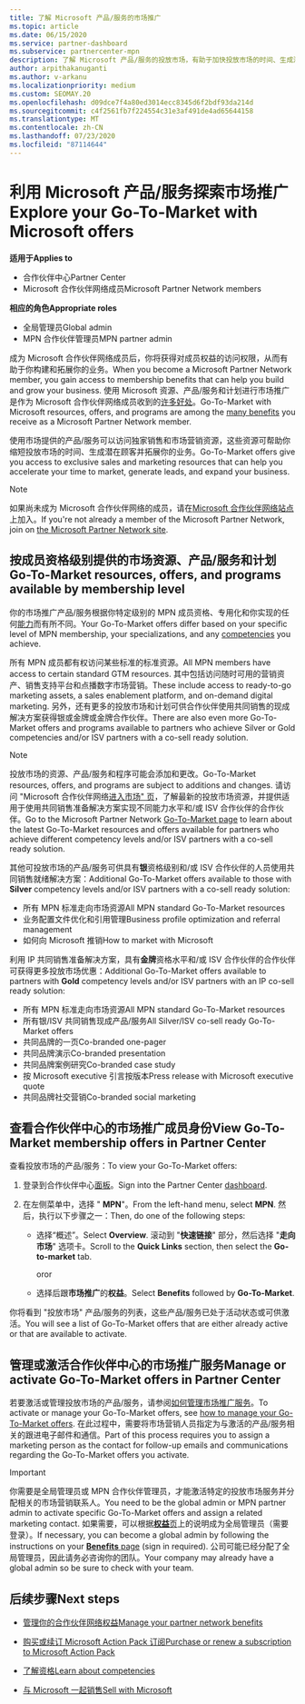 ```yaml
---
title: 了解 Microsoft 产品/服务的市场推广
ms.topic: article
ms.date: 06/15/2020
ms.service: partner-dashboard
ms.subservice: partnercenter-mpn
description: 了解 Microsoft 产品/服务的投放市场，有助于加快投放市场的时间、生成潜在客户和扩展业务。
author: arpithakanuganti
ms.author: v-arkanu
ms.localizationpriority: medium
ms.custom: SEOMAY.20
ms.openlocfilehash: d09dce7f4a80ed3014ecc8345d6f2bdf93da214d
ms.sourcegitcommit: c4f2561fb7f224554c31e3af491de4ad65644158
ms.translationtype: MT
ms.contentlocale: zh-CN
ms.lasthandoff: 07/23/2020
ms.locfileid: "87114644"
---
```

# <a name="explore-your-go-to-market-with-microsoft-offers"></a><span data-ttu-id="e8f23-103">利用 Microsoft 产品/服务探索市场推广</span><span class="sxs-lookup"><span data-stu-id="e8f23-103">Explore your Go-To-Market with Microsoft offers</span></span>

<span data-ttu-id="e8f23-104">**适用于**</span><span class="sxs-lookup"><span data-stu-id="e8f23-104">**Applies to**</span></span>

- <span data-ttu-id="e8f23-105">合作伙伴中心</span><span class="sxs-lookup"><span data-stu-id="e8f23-105">Partner Center</span></span>
- <span data-ttu-id="e8f23-106">Microsoft 合作伙伴网络成员</span><span class="sxs-lookup"><span data-stu-id="e8f23-106">Microsoft Partner Network members</span></span>

<span data-ttu-id="e8f23-107">**相应的角色**</span><span class="sxs-lookup"><span data-stu-id="e8f23-107">**Appropriate roles**</span></span>

- <span data-ttu-id="e8f23-108">全局管理员</span><span class="sxs-lookup"><span data-stu-id="e8f23-108">Global admin</span></span>
- <span data-ttu-id="e8f23-109">MPN 合作伙伴管理员</span><span class="sxs-lookup"><span data-stu-id="e8f23-109">MPN partner admin</span></span>

<span data-ttu-id="e8f23-110">成为 Microsoft 合作伙伴网络成员后，你将获得对成员权益的访问权限，从而有助于你构建和拓展你的业务。</span><span class="sxs-lookup"><span data-stu-id="e8f23-110">When you become a Microsoft Partner Network member, you gain access to membership benefits that can help you build and grow your business.</span></span> <span data-ttu-id="e8f23-111">使用 Microsoft 资源、产品/服务和计划进行市场推广是作为 Microsoft 合作伙伴网络成员收到的[许多好处](https://partner.microsoft.com/manage-your-partner-network-benefits)。</span><span class="sxs-lookup"><span data-stu-id="e8f23-111">Go-To-Market with Microsoft resources, offers, and programs are among the [many benefits](https://partner.microsoft.com/manage-your-partner-network-benefits) you receive as a Microsoft Partner Network member.</span></span>

<span data-ttu-id="e8f23-112">使用市场提供的产品/服务可以访问独家销售和市场营销资源，这些资源可帮助你缩短投放市场的时间、生成潜在顾客并拓展你的业务。</span><span class="sxs-lookup"><span data-stu-id="e8f23-112">Go-To-Market offers give you access to exclusive sales and marketing resources that can help you accelerate your time to market, generate leads, and expand your business.</span></span>

>[!NOTE]
><span data-ttu-id="e8f23-113">如果尚未成为 Microsoft 合作伙伴网络的成员，请在[Microsoft 合作伙伴网络站点](https://partner.microsoft.com/membership)上加入。</span><span class="sxs-lookup"><span data-stu-id="e8f23-113">If you're not already a member of the Microsoft Partner Network, join on [the Microsoft Partner Network site](https://partner.microsoft.com/membership).</span></span>

## <a name="go-to-market-resources-offers-and-programs-available-by-membership-level"></a><span data-ttu-id="e8f23-114">按成员资格级别提供的市场资源、产品/服务和计划</span><span class="sxs-lookup"><span data-stu-id="e8f23-114">Go-To-Market resources, offers, and programs available by membership level</span></span>

<span data-ttu-id="e8f23-115">你的市场推广产品/服务根据你特定级别的 MPN 成员资格、专用化和你实现的任何[能力](learn-about-competencies.md)而有所不同。</span><span class="sxs-lookup"><span data-stu-id="e8f23-115">Your Go-To-Market offers differ based on your specific level of MPN membership, your specializations, and any [competencies](learn-about-competencies.md) you achieve.</span></span>

<span data-ttu-id="e8f23-116">所有 MPN 成员都有权访问某些标准的标准资源。</span><span class="sxs-lookup"><span data-stu-id="e8f23-116">All MPN members have access to certain standard GTM resources.</span></span> <span data-ttu-id="e8f23-117">其中包括访问随时可用的营销资产、销售支持平台和点播数字市场营销。</span><span class="sxs-lookup"><span data-stu-id="e8f23-117">These include access to ready-to-go marketing assets, a sales enablement platform, and on-demand digital marketing.</span></span> <span data-ttu-id="e8f23-118">另外，还有更多的投放市场和计划可供合作伙伴使用共同销售的现成解决方案获得银或金牌或金牌合作伙伴。</span><span class="sxs-lookup"><span data-stu-id="e8f23-118">There are also even more Go-To-Market offers and programs available to partners who achieve Silver or Gold competencies and/or ISV partners with a co-sell ready solution.</span></span>

>[!NOTE]
><span data-ttu-id="e8f23-119">投放市场的资源、产品/服务和程序可能会添加和更改。</span><span class="sxs-lookup"><span data-stu-id="e8f23-119">Go-To-Market resources, offers, and programs are subject to additions and changes.</span></span> <span data-ttu-id="e8f23-120">请访问 "Microsoft 合作伙伴网络[进入市场" 页](https://partner.microsoft.com/membership/go-to-market)，了解最新的投放市场资源，并提供适用于使用共同销售准备解决方案实现不同能力水平和/或 ISV 合作伙伴的合作伙伴。</span><span class="sxs-lookup"><span data-stu-id="e8f23-120">Go to the Microsoft Partner Network [Go-To-Market page](https://partner.microsoft.com/membership/go-to-market) to learn about the latest Go-To-Market resources and offers available for partners who achieve different competency levels and/or ISV partners with a co-sell ready solution.</span></span>

<span data-ttu-id="e8f23-121">其他可投放市场的产品/服务可供具有**银**资格级别和/或 ISV 合作伙伴的人员使用共同销售就绪解决方案：</span><span class="sxs-lookup"><span data-stu-id="e8f23-121">Additional Go-To-Market offers available to those with **Silver** competency levels and/or ISV partners with a co-sell ready solution:</span></span>

- <span data-ttu-id="e8f23-122">所有 MPN 标准走向市场资源</span><span class="sxs-lookup"><span data-stu-id="e8f23-122">All MPN standard Go-To-Market resources</span></span>
- <span data-ttu-id="e8f23-123">业务配置文件优化和引用管理</span><span class="sxs-lookup"><span data-stu-id="e8f23-123">Business profile optimization and referral management</span></span>
- <span data-ttu-id="e8f23-124">如何向 Microsoft 推销</span><span class="sxs-lookup"><span data-stu-id="e8f23-124">How to market with Microsoft</span></span>

<span data-ttu-id="e8f23-125">利用 IP 共同销售准备解决方案，具有**金牌**资格水平和/或 ISV 合作伙伴的合作伙伴可获得更多投放市场优惠：</span><span class="sxs-lookup"><span data-stu-id="e8f23-125">Additional Go-To-Market offers available to partners with **Gold** competency levels and/or ISV partners with an IP co-sell ready solution:</span></span>

- <span data-ttu-id="e8f23-126">所有 MPN 标准走向市场资源</span><span class="sxs-lookup"><span data-stu-id="e8f23-126">All MPN standard Go-To-Market resources</span></span>
- <span data-ttu-id="e8f23-127">所有银/ISV 共同销售现成产品/服务</span><span class="sxs-lookup"><span data-stu-id="e8f23-127">All Silver/ISV co-sell ready Go-To-Market offers</span></span>
- <span data-ttu-id="e8f23-128">共同品牌的一页</span><span class="sxs-lookup"><span data-stu-id="e8f23-128">Co-branded one-pager</span></span>
- <span data-ttu-id="e8f23-129">共同品牌演示</span><span class="sxs-lookup"><span data-stu-id="e8f23-129">Co-branded presentation</span></span>
- <span data-ttu-id="e8f23-130">共同品牌案例研究</span><span class="sxs-lookup"><span data-stu-id="e8f23-130">Co-branded case study</span></span>
- <span data-ttu-id="e8f23-131">按 Microsoft executive 引言按版本</span><span class="sxs-lookup"><span data-stu-id="e8f23-131">Press release with Microsoft executive quote</span></span>
- <span data-ttu-id="e8f23-132">共同品牌社交营销</span><span class="sxs-lookup"><span data-stu-id="e8f23-132">Co-branded social marketing</span></span>

## <a name="view-go-to-market-membership-offers-in-partner-center"></a><span data-ttu-id="e8f23-133">查看合作伙伴中心的市场推广成员身份</span><span class="sxs-lookup"><span data-stu-id="e8f23-133">View Go-To-Market membership offers in Partner Center</span></span>

<span data-ttu-id="e8f23-134">查看投放市场的产品/服务：</span><span class="sxs-lookup"><span data-stu-id="e8f23-134">To view your Go-To-Market offers:</span></span>

1. <span data-ttu-id="e8f23-135">登录到合作伙伴中心[面板](https://partner.microsoft.com/dashboard)。</span><span class="sxs-lookup"><span data-stu-id="e8f23-135">Sign into the Partner Center [dashboard](https://partner.microsoft.com/dashboard).</span></span>

2. <span data-ttu-id="e8f23-136">在左侧菜单中，选择 " **MPN**"。</span><span class="sxs-lookup"><span data-stu-id="e8f23-136">From the left-hand menu, select **MPN**.</span></span> <span data-ttu-id="e8f23-137">然后，执行以下步骤之一：</span><span class="sxs-lookup"><span data-stu-id="e8f23-137">Then, do one of the following steps:</span></span>

   - <span data-ttu-id="e8f23-138">选择“概述”。</span><span class="sxs-lookup"><span data-stu-id="e8f23-138">Select **Overview**.</span></span> <span data-ttu-id="e8f23-139">滚动到 "**快速链接**" 部分，然后选择 "**走向市场**" 选项卡。</span><span class="sxs-lookup"><span data-stu-id="e8f23-139">Scroll to the **Quick Links** section, then select the **Go-to-market** tab.</span></span>

     <span data-ttu-id="e8f23-140">or</span><span class="sxs-lookup"><span data-stu-id="e8f23-140">or</span></span>

   - <span data-ttu-id="e8f23-141">选择后跟**市场推广**的**权益**。</span><span class="sxs-lookup"><span data-stu-id="e8f23-141">Select **Benefits** followed by **Go-To-Market**.</span></span>

<span data-ttu-id="e8f23-142">你将看到 "投放市场" 产品/服务的列表，这些产品/服务已处于活动状态或可供激活。</span><span class="sxs-lookup"><span data-stu-id="e8f23-142">You will see a list of Go-To-Market offers that are either already active or that are available to activate.</span></span>

## <a name="manage-or-activate-go-to-market-offers-in-partner-center"></a><span data-ttu-id="e8f23-143">管理或激活合作伙伴中心的市场推广服务</span><span class="sxs-lookup"><span data-stu-id="e8f23-143">Manage or activate Go-To-Market offers in Partner Center</span></span>

<span data-ttu-id="e8f23-144">若要激活或管理投放市场的产品/服务，请参阅[如何管理市场推广服务](manage-your-partner-network-benefits.md#manage-go-to-market-offers)。</span><span class="sxs-lookup"><span data-stu-id="e8f23-144">To activate or manage your Go-To-Market offers, see [how to manage your Go-To-Market offers](manage-your-partner-network-benefits.md#manage-go-to-market-offers).</span></span> <span data-ttu-id="e8f23-145">在此过程中，需要将市场营销人员指定为与激活的产品/服务相关的跟进电子邮件和通信。</span><span class="sxs-lookup"><span data-stu-id="e8f23-145">Part of this process requires you to assign a marketing person as the contact for follow-up emails and communications regarding the Go-To-Market offers you activate.</span></span>

>[!IMPORTANT]
><span data-ttu-id="e8f23-146">你需要是全局管理员或 MPN 合作伙伴管理员，才能激活特定的投放市场服务并分配相关的市场营销联系人。</span><span class="sxs-lookup"><span data-stu-id="e8f23-146">You need to be the global admin or MPN partner admin to activate specific Go-To-Market offers and assign a related marketing contact.</span></span> <span data-ttu-id="e8f23-147">如果需要，可以根据[**权益**页](https://partnercenter.microsoft.com/pcv/partnership/benefits)上的说明成为全局管理员（需要登录）。</span><span class="sxs-lookup"><span data-stu-id="e8f23-147">If necessary, you can become a global admin by following the instructions on your [**Benefits** page](https://partnercenter.microsoft.com/pcv/partnership/benefits) (sign in required).</span></span> <span data-ttu-id="e8f23-148">公司可能已经分配了全局管理员，因此请务必咨询你的团队。</span><span class="sxs-lookup"><span data-stu-id="e8f23-148">Your company may already have a global admin so be sure to check with your team.</span></span>

## <a name="next-steps"></a><span data-ttu-id="e8f23-149">后续步骤</span><span class="sxs-lookup"><span data-stu-id="e8f23-149">Next steps</span></span>

- [<span data-ttu-id="e8f23-150">管理你的合作伙伴网络权益</span><span class="sxs-lookup"><span data-stu-id="e8f23-150">Manage your partner network benefits</span></span>](manage-your-partner-network-benefits.md)

- [<span data-ttu-id="e8f23-151">购买或续订 Microsoft Action Pack 订阅</span><span class="sxs-lookup"><span data-stu-id="e8f23-151">Purchase or renew a subscription to Microsoft Action Pack</span></span>](mpn-get-action-pack.md)

- [<span data-ttu-id="e8f23-152">了解资格</span><span class="sxs-lookup"><span data-stu-id="e8f23-152">Learn about competencies</span></span>](learn-about-competencies.md)

- [<span data-ttu-id="e8f23-153">与 Microsoft 一起销售</span><span class="sxs-lookup"><span data-stu-id="e8f23-153">Sell with Microsoft</span></span>](https://partner.microsoft.com/membership/sell-with-microsoft)
